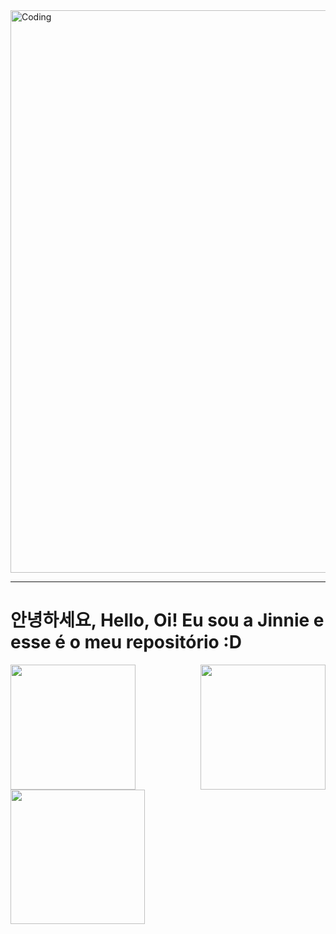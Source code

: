 <img align="Center" alt="Coding" width="900" src="https://i.pinimg.com/originals/7b/1b/b6/7b1bb67b642f2665a0709a26e57300e1.gif">

---

<h1> 안녕하세요, Hello, Oi! Eu sou a Jinnie e esse é o meu repositório :D </h1> 


<div>
<a href="https://github.com/aflaviarv">
<img align="right" height="200em" src="https://streak-stats.demolab.com?user=aflaviarv&theme=hacker&border_radius=9&locale=pt-br&date_format=%5BY.%5Dn.j"/>
<img align="left" height="200em" src="https://github-readme-stats.vercel.app/api?username=anuraghazra&theme=chartreuse-dark&show_icons=true"/>
</div>

  
  
<div>
<a href="https://github.com/aflaviarv">
<img align="Center" height="215em" src="https://spotify-recently-played-readme.vercel.app/api?user=12144321314&unique=true"/>
</div>
